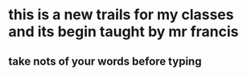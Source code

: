 # this is a new trails for my classes and its begin taught by mr francis 
## take nots of your words before typing


